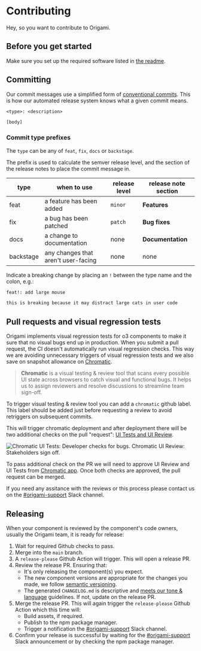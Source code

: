 # Contributing

Hey, so you want to contribute to Origami.

## Before you get started

Make sure you set up the required software listed in [the readme](./README.md#requirements).

## Committing

Our commit messages use a simplified form of [conventional commits](https://www.conventionalcommits.org/en/v1.0.0/). This is how our automated release system knows what a given commit means.

```txt
<type>: <description>

[body]
```

### Commit type prefixes

The `type` can be any of `feat`, `fix`, `docs` or `backstage`.

The prefix is used to calculate the semver release level, and the section of the release notes to place the commit message in.

| **type**  | when to use                         | release level | release note section |
| --------- | ----------------------------------- | ------------- | -------------------- |
| feat      | a feature has been added            | `minor`       | **Features**         |
| fix       | a bug has been patched              | `patch`       | **Bug fixes**        |
| docs      | a change to documentation           | none          | **Documentation**    |
| backstage | any changes that aren't user-facing | none          | none                 |

Indicate a breaking change by placing an `!` between the type name and the colon, e.g.:

```txt
feat!: add large mouse

this is breaking because it may distract large cats in user code
```

## Pull requests and visual regression tests

Origami implements visual regression tests for o3 components to make it sure that no visual bugs end up in production. When you submit a pull request, the CI doesn't automatically run visual regression checks. This way we are avoiding unnecessary triggers of visual regression tests and we also save on snapshot allowance on [Chromatic](https://www.chromatic.com/).

> **Chromatic** is a visual testing & review tool that scans every possible UI state across browsers to catch visual and functional bugs. It helps us to assign reviewers and resolve discussions to streamline team sign-off.

To trigger visual testing & review tool you can add a `chromatic` github label. This label should be added just before requesting a review to avoid retriggers on subsequent commits.

This will trigger chromatic deployment and after deployment there will be two additional checks on the pull "request": [UI Tests and UI Review](https://www.chromatic.com/docs/in-pull-request/).

![Chromatic UI Tests: Developer checks for bugs. Chromatic UI Review: Stakeholders sign off.](https://www.chromatic.com/compare/chromatic-during-pull-request.png)

To pass additional check on the PR we will need to approve UI Review and UI Tests from [Chromatic app](https://www.chromatic.com/reviews?appId=64faf6b1815b6c0106f82e74). Once both checks are approved, the pull request can be merged.

If you need any assitance with the reviews or this process please contact us on the [#origami-support](https://financialtimes.enterprise.slack.com/archives/C02FU5ARJ) Slack channel.

## Releasing

When your component is reviewed by the component's code owners, usually the Origami team, it is ready for release:

1. Wait for required Github checks to pass.
2. Merge into the `main` branch.
3. A `release-please` Github Action will trigger. This will open a release PR.
4. Review the release PR. Ensuring that:
   - It's only releasing the component(s) you expect.
   - The new component versions are appropriate for the changes you made, we follow [semantic versioning](https://semver.org/).
   - The generated `CHANGELOG.md` is descriptive and [meets our tone & language](https://origami.ft.com/documentation/principles/tone-and-language/) guidelines. If not, update on the release PR.
5. Merge the release PR. This will again trigger the `release-please` Github Action which this time will:
   - Build assets, if required.
   - Publish to the npm package manager.
   - Trigger a notification the [#origami-support](https://financialtimes.enterprise.slack.com/archives/C02FU5ARJ) Slack channel.
6. Confirm your release is successful by waiting for the [#origami-support](https://financialtimes.enterprise.slack.com/archives/C02FU5ARJ) Slack announcement or by checking the npm package manager.
